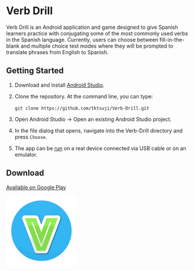 # Verb Drill

Verb Drill is an Android application and game designed to give Spanish learners practice with conjugating some of the most commonly used verbs in the Spanish language. Currently, users can choose between fill-in-the-blank and multiple choice test modes where they will be prompted to translate phrases from English to Spanish.

## Getting Started
1. Download and install [Android Studio](https://developer.android.com/studio/index.html).

2. Clone the repository. At the command line, you can type:

   `git clone https://github.com/tktsuji/Verb-Drill.git`
  
3. Open Android Studio -> Open an existing Android Studio project.

4. In the file dialog that opens, navigate into the Verb-Drill directory and press `Choose`.

5. The app can be [run](https://developer.android.com/training/basics/firstapp/running-app.html) on a real device connected via USB cable or on an emulator. 

## Download 
[Available on Google Play](https://play.google.com/store/apps/details?id=blackbox.verbdrill&hl=en)

![alt tag](https://github.com/tktsuji/Verb-Drill/blob/master/app/src/main/res/mipmap-xxxhdpi/ic_launcher.png)
